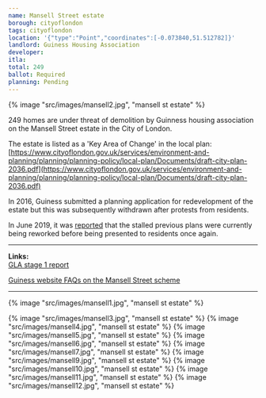 ```yaml
---
name: Mansell Street estate
borough: cityoflondon
tags: cityoflondon
location: '{"type":"Point","coordinates":[-0.073840,51.512782]}'
landlord: Guiness Housing Association
developer:
itla:
total: 249
ballot: Required
planning: Pending
---
```

{% image "src/images/mansell2.jpg", "mansell st estate" %}

249 homes are under threat of demolition by Guinness housing association on the Mansell Street estate in the City of London.

The estate is listed as a 'Key Area of Change' in the local plan: [https://www.cityoflondon.gov.uk/services/environment-and-planning/planning/planning-policy/local-plan/Documents/draft-city-plan-2036.pdf](https://www.cityoflondon.gov.uk/services/environment-and-planning/planning/planning-policy/local-plan/Documents/draft-city-plan-2036.pdf)

In 2016, Guiness submitted a planning application for redevelopment of the estate but this was subsequently withdrawn after protests from residents.

In June 2019, it was [reported](https://www.citymatters.london/mansell-street-estate-residents-must-final-say/) that the stalled previous plans were currently being reworked before being presented to residents once again.

---

__Links:__  
[GLA stage 1 report](https://www.london.gov.uk/what-we-do/planning/planning-applications-and-decisions/planning-application-search/mansell-street-estate-haydon-sqaure)

[Guiness website FAQs on the Mansell Street scheme](https://www.guinnesspartnership.com/case-study/mansell-street-city-london/)

---

  {% image "src/images/mansell1.jpg", "mansell st estate" %}
 
  {% image "src/images/mansell3.jpg", "mansell st estate" %}
  {% image "src/images/mansell4.jpg", "mansell st estate" %}
  {% image "src/images/mansell5.jpg", "mansell st estate" %}
  {% image "src/images/mansell6.jpg", "mansell st estate" %}
  {% image "src/images/mansell7.jpg", "mansell st estate" %}
  {% image "src/images/mansell9.jpg", "mansell st estate" %}
  {% image "src/images/mansell10.jpg", "mansell st estate" %}
  {% image "src/images/mansell11.jpg", "mansell st estate" %}
  {% image "src/images/mansell12.jpg", "mansell st estate" %}


